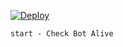 [![Deploy](https://www.herokucdn.com/deploy/button.svg)](https://heroku.com/deploy?template=https://github.com/Naysabots/Encdoder-compress-pro-bot)

```
start - Check Bot Alive
```
